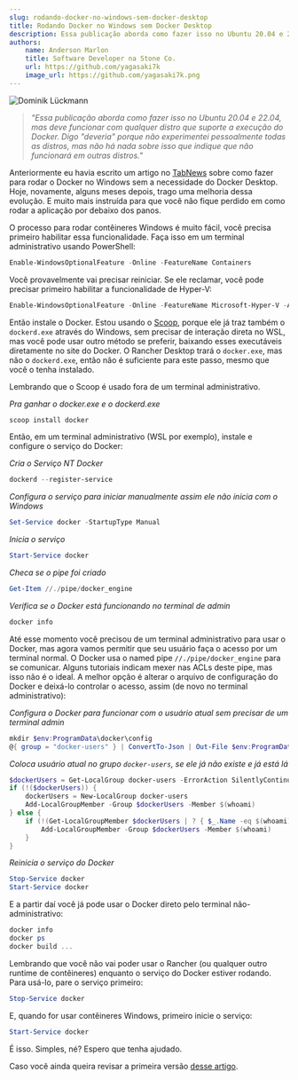 ```yaml
---
slug: rodando-docker-no-windows-sem-docker-desktop
title: Rodando Docker no Windows sem Docker Desktop
description: Essa publicação aborda como fazer isso no Ubuntu 20.04 e 22.04, mas deve funcionar com qualquer distro que suporte a execução do Docker. Digo "deveria" porque não experimentei pessoalmente todas as distros, mas não há nada sobre isso que indique que não funcionará em outras distros.
authors:
    name: Anderson Marlon
    title: Software Developer na Stone Co.
    url: https://github.com/yagasaki7k
    image_url: https://github.com/yagasaki7k.png
---
```


![](https://images.unsplash.com/photo-1595587637401-83ff822bd63e?ixlib=rb-4.0.3&ixid=MnwxMjA3fDB8MHxwaG90by1wYWdlfHx8fGVufDB8fHx8&auto=format&fit=crop&w=901&q=80 "Dominik Lückmann")

> _"Essa publicação aborda como fazer isso no Ubuntu 20.04 e 22.04, mas deve funcionar com qualquer distro que suporte a execução do Docker. Digo "deveria" porque não experimentei pessoalmente todas as distros, mas não há nada sobre isso que indique que não funcionará em outras distros."_

Anteriormente eu havia escrito um artigo no [TabNews](https://www.tabnews.com.br/Yagasaki/instalando-o-docker-no-wsl-2-sem-o-docker-desktop) sobre como fazer para rodar o Docker no Windows sem a necessidade do Docker Desktop. Hoje, novamente, alguns meses depois, trago uma melhoria dessa evolução. E muito mais instruída para que você não fique perdido em como rodar a aplicação por debaixo dos panos.

O processo para rodar contêineres Windows é muito fácil, você precisa primeiro habilitar essa funcionalidade. Faça isso em um terminal administrativo usando PowerShell:

```powershell
Enable-WindowsOptionalFeature -Online -FeatureName Containers
```

Você provavelmente vai precisar reiniciar. Se ele reclamar, você pode precisar primeiro habilitar a funcionalidade de Hyper-V:

```powershell
Enable-WindowsOptionalFeature -Online -FeatureName Microsoft-Hyper-V -All
```

Então instale o Docker. Estou usando o [Scoop](https://scoop.sh/), porque ele já traz também o `dockerd.exe` através do Windows, sem precisar de interação direta no WSL, mas você pode usar outro método se preferir, baixando esses executáveis diretamente no site do Docker. O Rancher Desktop trará o `docker.exe`, mas não o `dockerd.exe`, então não é suficiente para este passo, mesmo que você o tenha instalado.

Lembrando que o Scoop é usado fora de um terminal administrativo.

_Pra ganhar o docker.exe e o dockerd.exe_

```powershell
scoop install docker
```

Então, em um terminal administrativo (WSL por exemplo), instale e configure o serviço do Docker:

_Cria o Serviço NT Docker_

```powershell
dockerd --register-service
```

_Configura o serviço para iniciar manualmente assim ele não inicia com o Windows_

```powershell
Set-Service docker -StartupType Manual
```

_Inicia o serviço_

```powershell
Start-Service docker
```

_Checa se o pipe foi criado_

```powershell
Get-Item //./pipe/docker_engine
```

_Verifica se o Docker está funcionando no terminal de admin_

```powershell
docker info
```

Até esse momento você precisou de um terminal administrativo para usar o Docker, mas agora vamos permitir que seu usuário faça o acesso por um terminal normal. O Docker usa o named pipe `//./pipe/docker_engine` para se comunicar. Alguns tutoriais indicam mexer nas ACLs deste pipe, mas isso não é o ideal. A melhor opção é alterar o arquivo de configuração do Docker e deixá-lo controlar o acesso, assim (de novo no terminal administrativo):

_Configura o Docker para funcionar com o usuário atual sem precisar de um terminal admin_

```powershell
mkdir $env:ProgramData\docker\config
@{ group = "docker-users" } | ConvertTo-Json | Out-File $env:ProgramData\docker\config\daemon.json
```

_Coloca usuário atual no grupo `docker-users`, se ele já não existe e já está lá_

```powershell
$dockerUsers = Get-LocalGroup docker-users -ErrorAction SilentlyContinue
if (!($dockerUsers)) {
    dockerUsers = New-LocalGroup docker-users
    Add-LocalGroupMember -Group $dockerUsers -Member $(whoami)
} else {
    if (!(Get-LocalGroupMember $dockerUsers | ? { $_.Name -eq $(whoami) })) {
        Add-LocalGroupMember -Group $dockerUsers -Member $(whoami)
    }
}
```

_Reinicia o serviço do Docker_

```powershell
Stop-Service docker
Start-Service docker
```

E a partir daí você já pode usar o Docker direto pelo terminal não-administrativo:

```powershell
docker info
docker ps
docker build ...
```

Lembrando que você não vai poder usar o Rancher (ou qualquer outro runtime de contêineres) enquanto o serviço do Docker estiver rodando. Para usá-lo, pare o serviço primeiro:

```powershell
Stop-Service docker
```

E, quando for usar contêineres Windows, primeiro inicie o serviço:

```powershell
Start-Service docker
```

É isso. Simples, né? Espero que tenha ajudado.

Caso você ainda queira revisar a primeira versão [desse artigo](https://www.tabnews.com.br/Yagasaki/instalando-o-docker-no-wsl-2-sem-o-docker-desktop).
